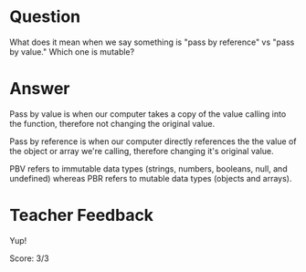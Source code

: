 # Question
What does it mean when we say something is "pass by reference" vs "pass by value." Which one is mutable?

# Answer
Pass by value is when our computer takes a copy of the value calling into the function, therefore not changing the original value.

Pass by reference is when our computer directly references the the value of the object or array we're calling, therefore changing it's original value. 

PBV refers to immutable data types (strings, numbers, booleans, null, and undefined) whereas PBR refers to mutable data types (objects and arrays).

# Teacher Feedback

Yup! 

Score: 3/3